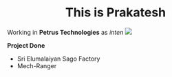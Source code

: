 
<h1 align="center">This is Prakatesh</h1>

Working in **Petrus Technologies** as _inten_
<img src="https://petrustechnologies.com/wp-content/uploads/2022/08/color-logo.png">

<b align="center">Project Done</b>
* Sri Elumalaiyan Sago Factory
* Mech-Ranger
